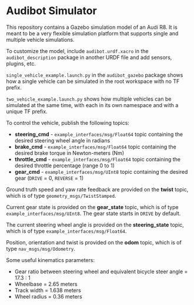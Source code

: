 # Audibot Simulator

This repository contains a Gazebo simulation model of an Audi R8. It is meant to be a very flexible simulation platform that supports single and multiple vehicle simulations.

To customize the model, include `audibot.urdf.xacro` in the `audibot_description` package in another URDF file and add sensors, plugins, etc.

`single_vehicle_example.launch.py` in the `audibot_gazebo` package shows how a single vehicle can be simulated in the root workspace with no TF prefix.

`two_vehicle_example.launch.py` shows how multiple vehicles can be simulated at the same time, with each in its own namespace and with a unique TF prefix.

To control the vehicle, publish the following topics:

- **steering_cmd** - `example_interfaces/msg/Float64` topic containing the desired steering wheel angle in radians
- **brake_cmd** - `example_interfaces/msg/Float64` topic containing the desired brake torque in Newton-meters (Nm)
- **throttle_cmd** - `example_interfaces/msg/Float64` topic containing the desired throttle percentage (range 0 to 1)
- **gear_cmd** - `example_interfaces/msg/UInt8` topic containing the desired gear (`DRIVE` = 0, `REVERSE` = 1)

Ground truth speed and yaw rate feedback are provided on the **twist** topic, which is of type `geometry_msgs/TwistStamped`.

Current gear state is provided on the **gear_state** topic, which is of type `example_interfaces/msg/UInt8`. The gear state starts in `DRIVE` by default.

The current steering wheel angle is provided on the **steering_state** topic, which is of type `example_interfaces/msg/Float64`.

Position, orientation and twist is provided on the **odom** topic, which is of type `nav_msgs/msg/Odometry`.

Some useful kinematics parameters:

- Gear ratio between steering wheel and equivalent bicycle steer angle = 17.3 : 1
- Wheelbase = 2.65 meters
- Track width = 1.638 meters
- Wheel radius = 0.36 meters
